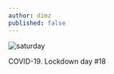 ```yaml
---
author: dimz
published: false
---
```

![saturday](/assets/images/diary/20200404-_DSF2666.jpg)

COVID-19. Lockdown day #18
